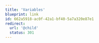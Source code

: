 ```yaml
---
title: 'Variables'
blueprint: link
id: 662a5918-ac0f-42a1-bf40-5a7a320e87e1
redirect:
  url: '@child'
  status: 301
---
```

